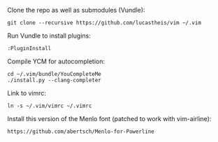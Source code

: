 Clone the repo as well as submodules (Vundle):

	git clone --recursive https://github.com/lucastheis/vim ~/.vim

Run Vundle to install plugins:

	:PluginInstall

Compile YCM for autocompletion:

	cd ~/.vim/bundle/YouCompleteMe
	./install.py --clang-completer

Link to vimrc:

	ln -s ~/.vim/vimrc ~/.vimrc

Install this version of the Menlo font (patched to work with vim-airline):

	https://github.com/abertsch/Menlo-for-Powerline
